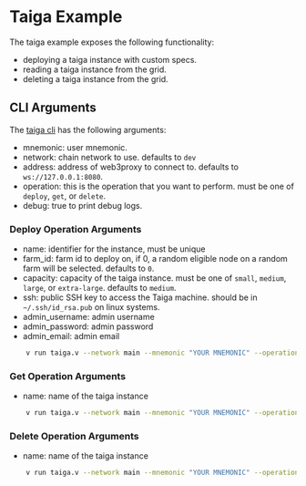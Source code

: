 # Taiga Example

The taiga example exposes the following functionality:

- deploying a taiga instance with custom specs.
- reading a taiga instance from the grid.
- deleting a taiga instance from the grid.

## CLI Arguments

The [taiga cli](../../../../examples/tfgrid/applications/taiga.v) has the following arguments:

- mnemonic: user mnemonic.
- network: chain network to use. defaults to `dev`
- address: address of web3proxy to connect to. defaults to `ws://127.0.0.1:8080`.
- operation: this is the operation that you want to perform. must be one of `deploy`, `get`, or `delete`.
- debug: true to print debug logs.

### Deploy Operation Arguments

- name: identifier for the instance, must be unique
- farm_id: farm id to deploy on, if 0, a random eligible node on a random farm will be selected. defaults to `0`.
- capacity: capacity of the taiga instance. must be one of `small`, `medium`, `large`, or `extra-large`. defaults to `medium`.
- ssh: public SSH key to access the Taiga machine. should be in `~/.ssh/id_rsa.pub` on linux systems.
- admin_username: admin username
- admin_password: admin password
- admin_email: admin email
  
```sh
    v run taiga.v --network main --mnemonic "YOUR MNEMONIC" --operation deploy --name mytaiga --capacity small --ssh "YOUR PUBLIC SSH KEY"
```

### Get Operation Arguments

- name: name of the taiga instance

```sh
    v run taiga.v --network main --mnemonic "YOUR MNEMONIC" --operation get --name mytaiga
```

### Delete Operation Arguments

- name: name of the taiga instance

```sh
    v run taiga.v --network main --mnemonic "YOUR MNEMONIC" --operation delete --name mytaiga
```
